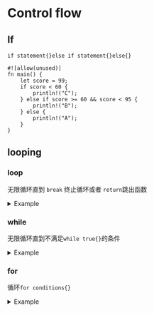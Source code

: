 # Control flow

## If
`if statement{}else if statement{}else{}`
```text
#![allow(unused)]
fn main() {
    let score = 99;
    if score < 60 {
        println!("C");
    } else if score >= 60 && score < 95 {
        println!("B");
    } else {
        println!("A");
    }
}
```
## looping
### loop
无限循环直到 `break` 终止循环或者 `return`跳出函数
<details>
<summary>Example</summary>

```text

#![allow(unused)]
fn main() {
let mut i = 10;
loop {
    if i == 0 {
        break;
    }
    println!("{i}...");
    i -= 1;
}
println!("Launch!");
}
```
</details>

### while
无限循环直到不满足`while true{}`的条件
<details>
<summary>Example</summary>

```text

#![allow(unused)]
fn main() {
let mut i = 10;
while i != 0 {
    println!("{i}...");
    i -= 1;
}
println!("Launch!");
}
```
</details>

### for
循环`for conditions{}`
<details>
<summary>Example</summary>
其中 `a..=b(a<=i<=b)`和`a..b(a<=i`<`b)` 表示遍历a~b，`=`表示终止条件是`<` 或者`<=`

`rev()`函数表示一次读取每个遍历值

```text

#![allow(unused)]
fn main() {
for i in (1..=10).rev() {
    if i % 2 == 0 {
        continue; //跳出本轮循环
    }
    println!("{i}...");
}
println!("Launch!");
}
```
</details>